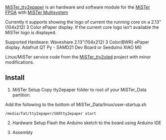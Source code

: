 [MiSTer_tty2epaper](https://github.com/kconger/MiSTer_tty2epaper) is an hardware and software module for the [MiSTer FPGA](https://github.com/MiSTer-devel) with [MiSTer Multisystem](https://rmcretro.store/multisystem-board-only/)

Currently it supports showing the logo of current the running core on a 2.13"(104x212) 3 Color ePaper display. If the current core logo isn't available the MiSTer logo is displayed.

Supported Hardware:
Waveshare 2.13"(104x212) 3 Color(BWR) ePaper display.
Adafruit QT Py - SAMD21 Dev Board or Seeduino XIAO M0

Linux/MiSTer service code from the [MiSTer_tty2oled](https://github.com/venice1200/MiSTer_tty2oled) project with minor modifications.

Install
-------

1) MiSTer Setup
Copy tty2epaper folder to root of your MiSTer_Data partition.

Add the following to the bottom of MiSTer_Data/linux/user-startup.sh

```
/media/fat/tty2epaper/S60tty2epaper start
```

2) Hardware Setup
Flash the Arduino sketch to the board using Arduino IDE

3) Assembly


